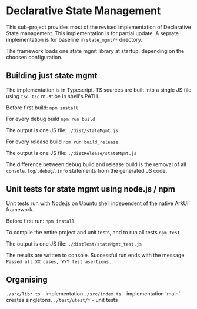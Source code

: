 # Declarative State Management

This sub-project provides most of the revised implementation of Declarative State management.
This implementation is for partial update. A seprate implementation is for baseline in 
`state_mgmt/*` directory. 

The framework loads one state mgmt library at startup, depending on the choosen configuration.

## Building just state mgmt

The implementation is in Typescript.
TS sources are built into a single JS file using `tsc`.
`tsc` must be in shell's PATH.

Before first build:
`npm install`

For every debug build
`npm run build`

The output is one JS file:
`./dist/stateMgmt.js`

For every release build
`npm run build_release`

The output is one JS file:
`./distRelease/stateMgmt.js`

The difference between debug build and release build is the removal 
of all `console.log`/`.debug`/`.info` statements from the generated JS code.

## Unit tests for state mgmt using node.js / npm

Unit tests run with Node.js on Ubuntu shell independent of the native ArkUI framework.

Before first run:
`npm install`

To compile the entire project and unit tests, and to run all tests
`npm test`

The output is one JS file:
`./distTest/stateMgmt_test.js`

The results are written to console.
Successful run ends with the message `Passed all XX cases, YYY test asertions.`.

## Organising

`./src/lib*.ts` - implementation
`./src/index.ts` - implementation 'main' creates singletons.
`./test/utest/*` - unit tests
